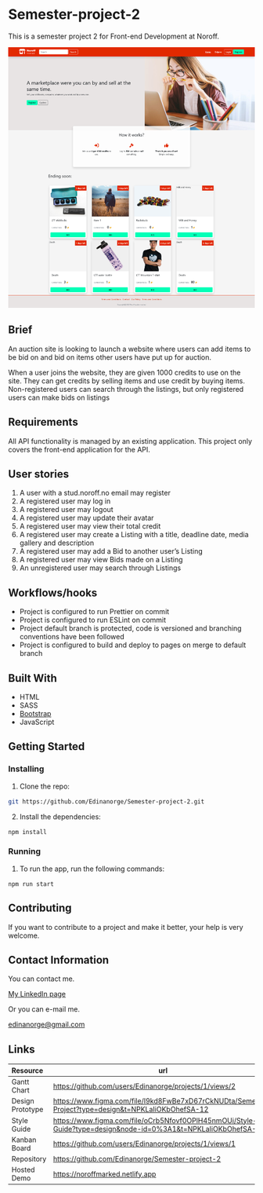 # Semester-project-2

This is a semester project 2 for Front-end Development at Noroff.

![Screenshoot](./images/Screenshot%202023-05-15%20at%2013-58-02%20Noroff%20Marked%20Home%20page.png)

## Brief

An auction site is looking to launch a website where users can add items to be bid on and bid on items other users have put up for auction.

When a user joins the website, they are given 1000 credits to use on the site. They can get credits by selling items and use credit by buying items. Non-registered users can search through the listings, but only registered users can make bids on listings

## Requirements

All API functionality is managed by an existing application. This project only covers the front-end application for the API.

## User stories

1. A user with a stud.noroff.no email may register
2. A registered user may log in
3. A registered user may logout
4. A registered user may update their avatar
5. A registered user may view their total credit
6. A registered user may create a Listing with a title, deadline date, media gallery and description
7. A registered user may add a Bid to another user’s Listing
8. A registered user may view Bids made on a Listing
9. An unregistered user may search through Listings

## Workflows/hooks

- Project is configured to run Prettier on commit
- Project is configured to run ESLint on commit
- Project default branch is protected, code is versioned and branching conventions have been followed
- Project is configured to build and deploy to pages on merge to default branch

## Built With

- HTML
- SASS
- [Bootstrap](https://getbootstrap.com)
- JavaScript

## Getting Started

### Installing

1. Clone the repo:

```bash
git https://github.com/Edinanorge/Semester-project-2.git
```

2. Install the dependencies:

```
npm install
```

### Running

1. To run the app, run the following commands:

```
npm run start
```

## Contributing

If you want to contribute to a project and make it better, your help is very welcome.

## Contact Information

You can contact me.

[My LinkedIn page](www.linkedin.com/in/edina-i-42228317b)

Or you can e-mail me.

edinanorge@gmail.com

## Links

| Resource         | url                                                                                                          |
| :--------------- | ------------------------------------------------------------------------------------------------------------ |
| Gantt Chart      | https://github.com/users/Edinanorge/projects/1/views/2                                                       |
| Design Prototype | https://www.figma.com/file/I9kd8FwBe7xD67rCkNUDta/Semester-Project?type=design&t=NPKLaIiOKbOhefSA-12         |
| Style Guide      | https://www.figma.com/file/oCrb5Nfovf0OPlH45nmOUi/Style-Guide?type=design&node-id=0%3A1&t=NPKLaIiOKbOhefSA-1 |
| Kanban Board     | https://github.com/users/Edinanorge/projects/1/views/1                                                       |
| Repository       | https://github.com/Edinanorge/Semester-project-2                                                             |
| Hosted Demo      | https://noroffmarked.netlify.app                                                                             |
